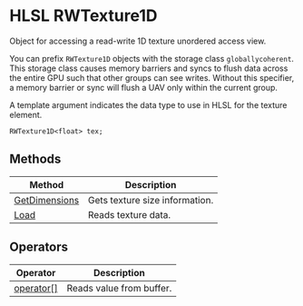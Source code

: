 # HLSL RWTexture1D

Object for accessing a read-write 1D texture unordered access view.

You can prefix `RWTexture1D` objects with the storage class `globallycoherent`. This storage class causes memory barriers and syncs to flush data across the entire GPU such that other groups can see writes. Without this specifier, a memory barrier or sync will flush a UAV only within the current group.

A template argument indicates the data type to use in HLSL for the texture element.

```HLSL
RWTexture1D<float> tex;
```

## Methods

| Method | Description |
| - | - |
| [GetDimensions](hlsl-method-getDimensions.md) | Gets texture size information. |
| [Load](hlsl-method-load.md) | Reads texture data. |

## Operators

| Operator | Description |
| - | - |
| [operator\[\]](hlsl-operator.md) | Reads value from buffer. |